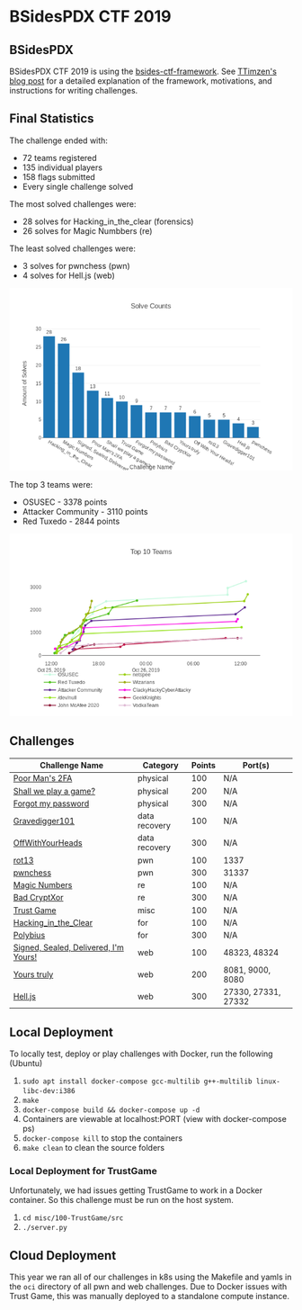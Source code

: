 # BSidesPDX CTF 2019

## BSidesPDX

BSidesPDX CTF 2019 is using the [bsides-ctf-framework](https://github.com/BSidesPDX/bsides-ctf-framework). See [TTimzen's blog post](https://www.tophertimzen.com/blog/BSidesPDXCTFFramework/) for a detailed explanation of the framework, motivations, and instructions for writing challenges.

## Final Statistics

The challenge ended with:

* 72 teams registered
* 135 individual players
* 158 flags submitted
* Every single challenge solved

The most solved challenges were:

* 28 solves for Hacking_in_the_clear (forensics)
* 26 solves for Magic Numbbers (re)
  
The least solved challenges were:

* 3 solves for pwnchess (pwn)
* 4 solves for Hell.js (web)

![Solve Counts](solves.png)

The top 3 teams were:

* OSUSEC - 3378 points
* Attacker Community - 3110 points
* Red Tuxedo - 2844 points

![Scoreboard](scoreboard.png)

## Challenges

| Challenge Name                                                 | Category      | Points | Port(s)             |
| -------------------------------------------------------------- | ------------- | ------ | ------------------- |
| [Poor Man's 2FA](physical/phys100-Poor_Mans_2fa)               | physical      | 100    | N/A                 |
| [Shall we play a game?](physical/phys200_Shall_we_play_a_game) | physical      | 200    | N/A                 |
| [Forgot my password](physical/phys300-Forgot_my_password)      | physical      | 300    | N/A                 |
| [Gravedigger101](data%20recovery/100-Gravedigger101/)          | data recovery | 100    | N/A                 |
| [OffWithYourHeads](data%20recovery/300-OffWithYourHeads!/)     | data recovery | 300    | N/A                 |
| [rot13](pwn/100-rot13/)                                        | pwn           | 100    | 1337                |
| [pwnchess](pwn/300-pwnchess/)                                  | pwn           | 300    | 31337               |
| [Magic Numbers](re/100-magicnumbers/)                          | re            | 100    | N/A                 |
| [Bad CryptXor](re/300-badcryptXor/)                            | re            | 300    | N/A                 |
| [Trust Game](misc/100-TrustGame/)                              | misc          | 100    | N/A                 |
| [Hacking_in_the_Clear](forensics/for100-Hacking_in_the_Clear/) | for           | 100    | N/A                 |
| [Polybius](forensics/for300-polybius/)                         | for           | 300    | N/A                 |
| [Signed, Sealed, Delivered, I'm Yours!](web/100-signedsealed/) | web           | 100    | 48323, 48324        |
| [Yours truly](web/200-yourstruly/)                             | web           | 200    | 8081, 9000, 8080    |
| [Hell.js](web/300-helljs/)                                     | web           | 300    | 27330, 27331, 27332 |

## Local Deployment

To locally test, deploy or play challenges with Docker, run the following (Ubuntu)

1. `sudo apt install docker-compose gcc-multilib g++-multilib linux-libc-dev:i386`
2. `make`
3. `docker-compose build && docker-compose up -d`
4. Containers are viewable at localhost:PORT (view with docker-compose ps)
5. `docker-compose kill` to stop the containers
6. `make clean` to clean the source folders

### Local Deployment for TrustGame

Unfortunately, we had issues getting TrustGame to work in a Docker container.  So this challenge must be run on the host system.

1. `cd misc/100-TrustGame/src`
2. `./server.py`

## Cloud Deployment

This year we ran all of our challenges in k8s using the Makefile and yamls in the `oci` directory of all pwn and web challenges.  Due to Docker issues with Trust Game, this was manually deployed to a standalone compute instance.
